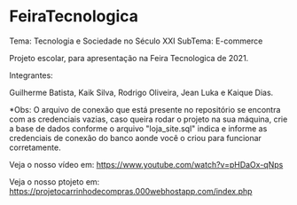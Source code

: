 # FeiraTecnologica



Tema: Tecnologia e Sociedade no Século XXI SubTema: E-commerce

Projeto escolar, para apresentação na Feira Tecnologica de 2021.

Integrantes:

Guilherme Batista, Kaik Silva, Rodrigo Oliveira, Jean Luka e Kaique Dias.

*Obs: O arquivo de conexão que está presente no repositório se encontra com as credenciais vazias, caso queira rodar o projeto na sua máquina, crie a base de dados conforme o arquivo "loja_site.sql" indica e informe as credenciais de conexão do banco aonde você o criou para funcionar corretamente.

Veja o nosso vídeo em: https://www.youtube.com/watch?v=pHDaOx-qNps


Veja o nosso ptojeto em: https://projetocarrinhodecompras.000webhostapp.com/index.php
